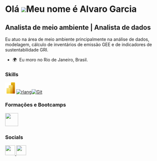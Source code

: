 Olá ![](https://user-images.githubusercontent.com/18350557/176309783-0785949b-9127-417c-8b55-ab5a4333674e.gif)Meu nome é Alvaro Garcia
=====================================================================================================================================

Analista de meio ambiente | Analista de dados
---------------------------------------------

Eu atuo na área de meio ambiente principalmente na análise de dados, modelagem, cálculo de inventários de emissão GEE e de indicadores de sustentabilidade GRI.

* 🌍  Eu moro no Rio de Janeiro, Brasil.

### Skills


<p align="left">
<a href= "https://powerbi.microsoft.com/pt-br/landing/free-account/?ef_id=_k_Cj0KCQiAnfmsBhDfARIsAM7MKi1b_5Bm-46pJU01I3L4Uz2fzS7HofQAZYjs4T9HKIKJfwu7UHhYNuMaAny_EALw_wcB_k_&OCID=AIDcmmk4cy2ahx_SEM__k_Cj0KCQiAnfmsBhDfARIsAM7MKi1b_5Bm-46pJU01I3L4Uz2fzS7HofQAZYjs4T9HKIKJfwu7UHhYNuMaAny_EALw_wcB_k_&gad_source=1&gclid=Cj0KCQiAnfmsBhDfARIsAM7MKi1b_5Bm-46pJU01I3L4Uz2fzS7HofQAZYjs4T9HKIKJfwu7UHhYNuMaAny_EALw_wcB" target="_blank" rel="noreferrer"><img src= "480px-New_Power_BI_Logo.svg.png" width="36" height="36" href="https://www.r-project.org/" target="_blank" rel="noreferrer"><img src="https://raw.githubusercontent.com/danielcranney/readme-generator/main/public/icons/skills/rlang-colored.svg" width="36" height="36" alt="rlang"/></a><a href="https://git-scm.com/" target="_blank" rel="noreferrer"><img src="https://raw.githubusercontent.com/danielcranney/readme-generator/main/public/icons/skills/git-colored.svg" width="36" height="36" alt="Git" /></a>
</p>

### Formações e Bootcamps
<p align="left">
<a href= "https://www.linkedin.com/school/dio-makethechange/" target="_blank" rel="noreferrer"><img src= "https://hermes.dio.me/tracks/b9b2973e-b2be-4bf0-b6b2-57a6c8354a95.png" width="42" height="42"/></a>
</p>

### Socials

<p align="left"> <a href="https://www.github.com/alv-garcia" target="_blank" rel="noreferrer"> <picture> <source media="(prefers-color-scheme: dark)" srcset="https://raw.githubusercontent.com/danielcranney/readme-generator/main/public/icons/socials/github-dark.svg" /> <source media="(prefers-color-scheme: light)" srcset="https://raw.githubusercontent.com/danielcranney/readme-generator/main/public/icons/socials/github.svg" /> <img src="https://raw.githubusercontent.com/danielcranney/readme-generator/main/public/icons/socials/github.svg" width="32" height="32" /> </picture> </a> <a href="https://www.linkedin.com/in/alvaro-silveira-62a770176" target="_blank" rel="noreferrer"> <picture> <source media="(prefers-color-scheme: dark)" srcset="https://raw.githubusercontent.com/danielcranney/readme-generator/main/public/icons/socials/linkedin-dark.svg" /> <source media="(prefers-color-scheme: light)" srcset="https://raw.githubusercontent.com/danielcranney/readme-generator/main/public/icons/socials/linkedin.svg" /> <img src="https://raw.githubusercontent.com/danielcranney/readme-generator/main/public/icons/socials/linkedin.svg" width="32" height="32" /> </picture> </a></p>
